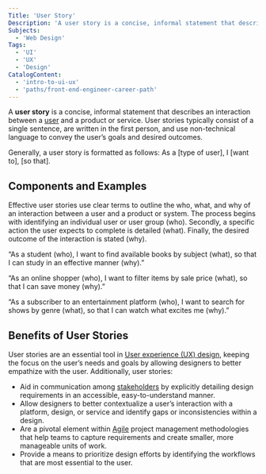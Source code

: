 ```yaml
---
Title: 'User Story'
Description: 'A user story is a concise, informal statement that describes an interaction between a user and a product or service.'
Subjects:
  - 'Web Design'
Tags:
  - 'UI'
  - 'UX'
  - 'Design'
CatalogContent:
  - 'intro-to-ui-ux'
  - 'paths/front-end-engineer-career-path'
---
```


A **user story** is a concise, informal statement that describes an interaction between a [user](https://www.codecademy.com/resources/docs/uiux/user-and-end-user) and a product or service. User stories typically consist of a single sentence, are written in the first person, and use non-technical language to convey the user’s goals and desired outcomes.

Generally, a user story is formatted as follows:  As a [type of user], I [want to], [so that].

## Components and Examples

Effective user stories use clear terms to outline the who, what, and why of an interaction between a user and a product or system. The process begins with identifying an individual user or user group (who). Secondly, a specific action the user expects to complete is detailed (what). Finally, the desired outcome of the interaction is stated (why).

“As a student (who), I want to find available books by subject (what), so that I can study in an effective manner (why).”

“As an online shopper (who), I want to filter items by sale price (what), so that I can save money (why).”

“As a subscriber to an entertainment platform (who), I want to search for shows by genre (what), so that I can watch what excites me (why).”


## Benefits of User Stories

User stories are an essential tool in [User experience (UX) design](https://www.codecademy.com/resources/docs/uiux/ux-design), keeping the focus on the user’s needs and goals by allowing designers to better empathize with the user.  Additionally, user stories:

- Aid in communication among [stakeholders](https://www.codecademy.com/resources/docs/uiux/stakeholder) by explicitly detailing design requirements in an accessible, easy-to-understand manner.
- Allow designers to better contextualize a user’s interaction with a platform, design, or service and identify gaps or inconsistencies within a design.
- Are a pivotal element within [Agile](https://www.codecademy.com/resources/docs/general/software-development-life-cycle/agile-model) project management methodologies that help teams to capture requirements and create smaller, more manageable units of work.
- Provide a means to prioritize design efforts by identifying the workflows that are most essential to the user.
